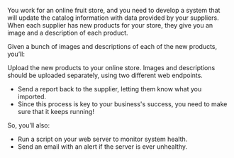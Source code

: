 You work for an online fruit store, and you need to develop a system that will update the catalog information with data provided by your suppliers. When each supplier has new products for your store, they give you an image and a description of each product.

Given a bunch of images and descriptions of each of the new products, you’ll:

Upload the new products to your online store. Images and descriptions should be uploaded separately, using two different web endpoints.
  *  Send a report back to the supplier, letting them know what you imported.
  *  Since this process is key to your business's success, you need to make sure that it keeps running! 

So, you’ll also:
  *  Run a script on your web server to monitor system health.
  *  Send an email with an alert if the server is ever unhealthy.
